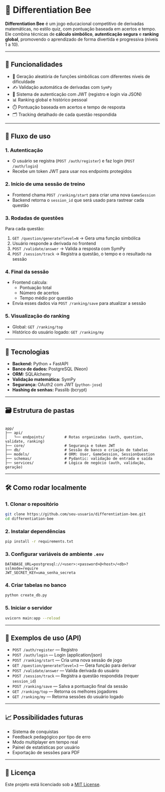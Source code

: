 # 🐝 Differentiation Bee

**Differentiation Bee** é um jogo educacional competitivo de derivadas matemáticas, no estilo quiz, com pontuação baseada em acertos e tempo. Ele combina técnicas de **cálculo simbólico**, **autenticação segura** e **ranking global**, promovendo o aprendizado de forma divertida e progressiva (níveis 1 a 10).

---

## 🚀 Funcionalidades

- 🧠 Geração aleatória de funções simbólicas com diferentes níveis de dificuldade
- ✍️ Validação automática de derivadas com `SymPy`
- 🔐 Sistema de autenticação com JWT (registro e login via JSON)
- 📊 Ranking global e histórico pessoal
- ⏱️ Pontuação baseada em acertos e tempo de resposta
- 🗂️ Tracking detalhado de cada questão respondida

---

## 🔄 Fluxo de uso

### 1. Autenticação
- O usuário se registra (`POST /auth/register`) e faz login (`POST /auth/login`)
- Recebe um token JWT para usar nos endpoints protegidos

### 2. Início de uma sessão de treino
- Frontend chama `POST /ranking/start` para criar uma nova `GameSession`
- Backend retorna o `session_id` que será usado para rastrear cada questão

### 3. Rodadas de questões
Para cada questão:
1. `GET /question/generate?level=N` → Gera uma função simbólica
2. Usuário responde a derivada no frontend
3. `POST /validate/answer` → Valida a resposta com SymPy
4. `POST /session/track` → Registra a questão, o tempo e o resultado na sessão

### 4. Final da sessão
- Frontend calcula:
  - Pontuação total
  - Número de acertos
  - Tempo médio por questão
- Envia esses dados via `POST /ranking/save` para atualizar a sessão

### 5. Visualização do ranking
- Global: `GET /ranking/top`
- Histórico do usuário logado: `GET /ranking/my`

---

## 🧱 Tecnologias

- **Backend:** Python + FastAPI
- **Banco de dados:** PostgreSQL (Neon)
- **ORM:** SQLAlchemy
- **Validação matemática:** SymPy
- **Segurança:** OAuth2 com JWT (`python-jose`)
- **Hashing de senhas:** Passlib (bcrypt)

---

## 🗃️ Estrutura de pastas

```

app/
├── api/
│   └── endpoints/         # Rotas organizadas (auth, question, validate, ranking)
├── core/                  # Segurança e token JWT
├── db/                    # Sessão de banco e criação de tabelas
├── models/                # ORM: User, GameSession, SessionQuestion
├── schemas/               # Pydantic: validação de entrada e saída
├── services/              # Lógica de negócio (auth, validação, geração)

````

---

## 🛠️ Como rodar localmente

### 1. Clonar o repositório

```bash
git clone https://github.com/seu-usuario/differentiation-bee.git
cd differentiation-bee
````

### 2. Instalar dependências

```bash
pip install -r requirements.txt
```

### 3. Configurar variáveis de ambiente `.env`

```
DATABASE_URL=postgresql://<user>:<password>@<host>/<db>?sslmode=require
JWT_SECRET_KEY=uma_senha_secreta
```

### 4. Criar tabelas no banco

```bash
python create_db.py
```

### 5. Iniciar o servidor

```bash
uvicorn main:app --reload
```

---

## 📘 Exemplos de uso (API)

* `POST /auth/register` — Registro
* `POST /auth/login` — Login (application/json)
* `POST /ranking/start` — Cria uma nova sessão de jogo
* `GET /question/generate?level=3` — Gera função para derivar
* `POST /validate/answer` — Valida derivada do usuário
* `POST /session/track` — Registra a questão respondida (requer `session_id`)
* `POST /ranking/save` — Salva a pontuação final da sessão
* `GET /ranking/top` — Retorna os melhores jogadores
* `GET /ranking/my` — Retorna sessões do usuário logado

---

## 📈 Possibilidades futuras

* Sistema de conquistas
* Feedback pedagógico por tipo de erro
* Modo multiplayer em tempo real
* Painel de estatísticas por usuário
* Exportação de sessões para PDF

---

## 📄 Licença

Este projeto está licenciado sob a [MIT License](LICENSE).
